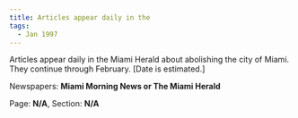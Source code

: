 ```yaml
---  
title: Articles appear daily in the  
tags:  
  - Jan 1997  
---  
```

  
Articles appear daily in the Miami Herald about abolishing the city of Miami. They continue through February. [Date is estimated.]  
  
Newspapers: **Miami Morning News or The Miami Herald**  
  
Page: **N/A**, Section: **N/A** 
